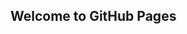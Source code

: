 ## Welcome to GitHub Pages

<html lang="en">
    <head>
        <meta charset="utf-8">
        <style>
        .box-wrap {
            text-align: center;
        }
        .box-wrap>div {
            width: 30%;;
            float: left;

        }
        </style>
    </head>
<body>
    <div class="box-wrap">
        <div class="box"><a href="http://pressbin.com/tools/excel_to_html_table/index.html" target="_blank"><img src="http://statics.dnspod.cn/proxy_favicon/_/favicon?domain=pressbin.com"></a></div>
        <div class="box"><a href="https://www.jpeg.io/" target="_blank"><img src="http://statics.dnspod.cn/proxy_favicon/_/favicon?domain=www.jpeg.io"></a>   </div>
        <div class="box"><a href="https://convertio.co/zh/jpg-ico/" target="_blank"><img src="http://statics.dnspod.cn/proxy_favicon/_/favicon?domain=convertio.co"></a></div>
        <div class="box"><a href="http://www.logofree.cn/" target="_blank"><img src="http://statics.dnspod.cn/proxy_favicon/_/favicon?domain=www.logofree.cn"></a></div>
        <div class="box"><a href="http://emblemmatic.org/markmaker/#/" target="_blank"><img src="http://statics.dnspod.cn/proxy_favicon/_/favicon?domain=emblemmatic.org"></a>   </div>
        <div class="box"><a href="https://paintschainer.preferred.tech/index_zh.html" target="_blank"><img src="http://statics.dnspod.cn/proxy_favicon/_/favicon?domain=paintschainer.preferred.tech"></a></div>
        <div class="box"><a href="http://weavesilk.com/" target="_blank"><img src="http://statics.dnspod.cn/proxy_favicon/_/favicon?domain=weavesilk.com"></a></div>
        <div class="box"><a href="http://waifu2x.udp.jp/" target="_blank"><img src="http://statics.dnspod.cn/proxy_favicon/_/favicon?domain=waifu2x.udp.jp"></a>   </div>
        <div class="box"><a href="https://www.remove.bg/zh" target="_blank"><img src="http://statics.dnspod.cn/proxy_favicon/_/favicon?domain=www.remove.bg"></a></div>
</html>

You can use the [editor on GitHub](https://github.com/wnma3mz/bookmark.github.io/edit/master/index.md) to maintain and preview the content for your website in Markdown files.

Whenever you commit to this repository, GitHub Pages will run [Jekyll](https://jekyllrb.com/) to rebuild the pages in your site, from the content in your Markdown files.

### Markdown

Markdown is a lightweight and easy-to-use syntax for styling your writing. It includes conventions for

```markdown
Syntax highlighted code block

# Header 1
## Header 2
### Header 3

- Bulleted
- List

1. Numbered
2. List

**Bold** and _Italic_ and `Code` text

[Link](url) and ![Image](src)
```

For more details see [GitHub Flavored Markdown](https://guides.github.com/features/mastering-markdown/).

### Jekyll Themes

Your Pages site will use the layout and styles from the Jekyll theme you have selected in your [repository settings](https://github.com/wnma3mz/bookmark.github.io/settings). The name of this theme is saved in the Jekyll `_config.yml` configuration file.

### Support or Contact

Having trouble with Pages? Check out our [documentation](https://help.github.com/categories/github-pages-basics/) or [contact support](https://github.com/contact) and we’ll help you sort it out.
